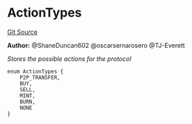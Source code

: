 # ActionTypes
[Git Source](https://github.com/thrackle-io/tron/blob/cc8b8345c329b2556fa21578401d762291784e46/src/common/ActionEnum.sol)

**Author:**
@ShaneDuncan602 @oscarsernarosero @TJ-Everett

*Stores the possible actions for the protocol*


```solidity
enum ActionTypes {
    P2P_TRANSFER,
    BUY,
    SELL,
    MINT,
    BURN,
    NONE
}
```

